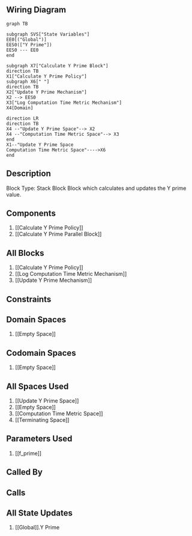 ## Wiring Diagram

```mermaid
graph TB

subgraph SVS["State Variables"]
EE0[("Global")]
EES0(["Y Prime"])
EES0 --- EE0
end

subgraph X7["Calculate Y Prime Block"]
direction TB
X1["Calculate Y Prime Policy"]
subgraph X6[" "]
direction TB
X2["Update Y Prime Mechanism"]
X2 --> EES0
X3["Log Computation Time Metric Mechanism"]
X4[Domain]

direction LR
direction TB
X4 --"Update Y Prime Space"--> X2
X4 --"Computation Time Metric Space"--> X3
end
X1--"Update Y Prime Space
Computation Time Metric Space"---->X6
end
```

## Description

Block Type: Stack Block
Block which calculates and updates the Y prime value.
## Components
1. [[Calculate Y Prime Policy]]
2. [[Calculate Y Prime Parallel Block]]

## All Blocks
1. [[Calculate Y Prime Policy]]
2. [[Log Computation Time Metric Mechanism]]
3. [[Update Y Prime Mechanism]]

## Constraints

## Domain Spaces
1. [[Empty Space]]

## Codomain Spaces
1. [[Empty Space]]

## All Spaces Used
1. [[Update Y Prime Space]]
2. [[Empty Space]]
3. [[Computation Time Metric Space]]
4. [[Terminating Space]]

## Parameters Used
1. [[f_prime]]

## Called By

## Calls

## All State Updates
1. [[Global]].Y Prime

